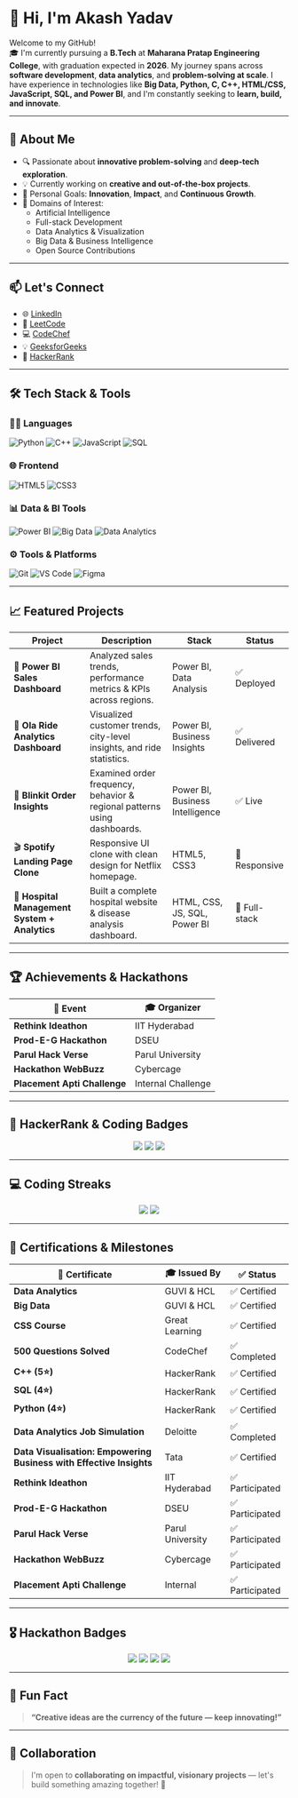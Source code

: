 # 👋 Hi, I'm Akash Yadav

Welcome to my GitHub!  
🎓 I'm currently pursuing a **B.Tech** at **Maharana Pratap Engineering College**, with graduation expected in **2026**. My journey spans across **software development**, **data analytics**, and **problem-solving at scale**. I have experience in technologies like **Big Data, Python, C, C++, HTML/CSS, JavaScript, SQL, and Power BI**, and I'm constantly seeking to **learn, build, and innovate**.

---

## 🚀 About Me
- 🔍 Passionate about **innovative problem-solving** and **deep-tech exploration**.
- 💡 Currently working on **creative and out-of-the-box projects**.
- 🎯 Personal Goals: **Innovation**, **Impact**, and **Continuous Growth**.
- 🌱 Domains of Interest:
  - Artificial Intelligence
  - Full-stack Development
  - Data Analytics & Visualization
  - Big Data & Business Intelligence
  - Open Source Contributions

---

## 📫 Let's Connect
- 🌐 [LinkedIn](https://www.linkedin.com/in/akash-yadav-37088324b)
- 🧠 [LeetCode](https://leetcode.com/Akash8922/)
- 💻 [CodeChef](https://www.codechef.com/users/akash4400)
- 💡 [GeeksforGeeks](https://www.geeksforgeeks.org/user/akash6212/)
- 🏅 [HackerRank](https://www.hackerrank.com/yaduvanshi965169)

---

## 🛠️ Tech Stack & Tools

### 👨‍💻 Languages
![Python](https://img.shields.io/badge/Python-3776AB?style=flat-square&logo=python&logoColor=white)
![C++](https://img.shields.io/badge/C++-00599C?style=flat-square&logo=c%2B%2B&logoColor=white)
![JavaScript](https://img.shields.io/badge/JavaScript-F7DF1E?style=flat-square&logo=javascript&logoColor=black)
![SQL](https://img.shields.io/badge/SQL-4479A1?style=flat-square&logo=mysql&logoColor=white)

### 🌐 Frontend
![HTML5](https://img.shields.io/badge/HTML5-E34F26?style=flat-square&logo=html5&logoColor=white)
![CSS3](https://img.shields.io/badge/CSS3-1572B6?style=flat-square&logo=css3&logoColor=white)

### 📊 Data & BI Tools
![Power BI](https://img.shields.io/badge/Power%20BI-F2C811?style=flat-square&logo=powerbi&logoColor=black)
![Big Data](https://img.shields.io/badge/Big%20Data-0066CC?style=flat-square)
![Data Analytics](https://img.shields.io/badge/Data%20Analytics-007ACC?style=flat-square)

### ⚙️ Tools & Platforms
![Git](https://img.shields.io/badge/Git-F05032?style=flat-square&logo=git&logoColor=white)
![VS Code](https://img.shields.io/badge/VSCode-007ACC?style=flat-square&logo=visual-studio-code&logoColor=white)
![Figma](https://img.shields.io/badge/Figma-F24E1E?style=flat-square&logo=figma&logoColor=white)

---

## 📈 Featured Projects

| Project | Description | Stack | Status |
|--------|-------------|-------|--------|
| 🚀 **Power BI Sales Dashboard** | Analyzed sales trends, performance metrics & KPIs across regions. | Power BI, Data Analysis | ✅ Deployed |
| 🚕 **Ola Ride Analytics Dashboard** | Visualized customer trends, city-level insights, and ride statistics. | Power BI, Business Insights | ✅ Delivered |
| 🛒 **Blinkit Order Insights** | Examined order frequency, behavior & regional patterns using dashboards. | Power BI, Business Intelligence | ✅ Live |
| 🎬 **Spotify Landing Page Clone** | Responsive UI clone with clean design for Netflix homepage. | HTML5, CSS3 | 📱 Responsive |
| 🏥 **Hospital Management System + Analytics** | Built a complete hospital website & disease analysis dashboard. | HTML, CSS, JS, SQL, Power BI | 🚀 Full-stack |

---

## 🏆 Achievements & Hackathons

| 🏅 Event | 🎓 Organizer |
|--------|--------------|
| **Rethink Ideathon** | IIT Hyderabad |
| **Prod-E-G Hackathon** | DSEU |
| **Parul Hack Verse** | Parul University |
| **Hackathon WebBuzz** | Cybercage |
| **Placement Apti Challenge** | Internal Challenge |

---

## 🧠 HackerRank & Coding Badges

<p align="center">
  <img src="https://img.shields.io/badge/C++-5★-brightgreen?style=flat-square&logo=hackerrank">
  <img src="https://img.shields.io/badge/SQL-4★-blue?style=flat-square&logo=hackerrank">
  <img src="https://img.shields.io/badge/Python-4★-yellow?style=flat-square&logo=hackerrank">
</p>

---

## 💻 Coding Streaks

<p align="center">
  <img src="https://img.shields.io/badge/CodeChef-100%20Days%20Streak-green?style=flat-square">
  <img src="https://img.shields.io/badge/GFG-105%20Days%20Streak-brightgreen?style=flat-square">
</p>

---

## 📜 Certifications & Milestones

| 📝 Certificate | 🎓 Issued By | ✅ Status |
|---------------|--------------|-----------|
| **Data Analytics** | GUVI & HCL | ✅ Certified |
| **Big Data** | GUVI & HCL | ✅ Certified |
| **CSS Course** | Great Learning | ✅ Certified |
| **500 Questions Solved** | CodeChef | ✅ Completed |
| **C++ (5⭐)** | HackerRank | ✅ Certified |
| **SQL (4⭐)** | HackerRank | ✅ Certified |
| **Python (4⭐)** | HackerRank | ✅ Certified |
| **Data Analytics Job Simulation** | Deloitte | ✅ Completed |
| **Data Visualisation: Empowering Business with Effective Insights** | Tata | ✅ Certified |
| **Rethink Ideathon** | IIT Hyderabad | ✅ Participated |
| **Prod-E-G Hackathon** | DSEU | ✅ Participated |
| **Parul Hack Verse** | Parul University | ✅ Participated |
| **Hackathon WebBuzz** | Cybercage | ✅ Participated |
| **Placement Apti Challenge** | Internal | ✅ Participated |

---

## 🎖️ Hackathon Badges

<p align="center">
  <img src="https://img.shields.io/badge/Hackathon-IIT%20Hyderabad-blueviolet?style=flat-square">
  <img src="https://img.shields.io/badge/Hackathon-DSEU-orange?style=flat-square">
  <img src="https://img.shields.io/badge/Hackathon-Parul%20HackVerse-green?style=flat-square">
  <img src="https://img.shields.io/badge/WebBuzz-Cybercage-blue?style=flat-square">
</p>

---

## 🧠 Fun Fact
> **“Creative ideas are the currency of the future — keep innovating!”**

---

## 🤝 Collaboration
> I'm open to **collaborating on impactful, visionary projects** — let's build something amazing together! 🚀
